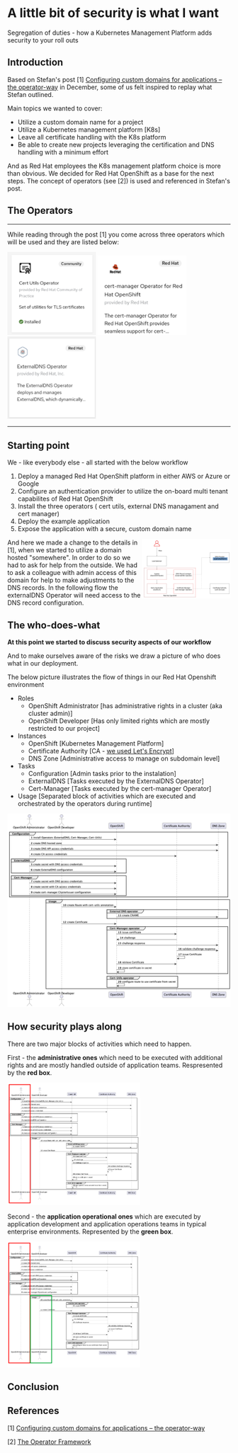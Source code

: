 # A little bit of security is what I want

Segregation of duties - how a Kubernetes Management Platform adds security to your roll outs

## Introduction

Based on Stefan's post [1] [Configuring custom domains for applications – the operator-way](https://www.opensourcerers.org/2022/12/12/configuring-custom-domains-for-applications-the-operator-way/) in December, some of us felt inspired to replay what Stefan outlined.

Main topics we wanted to cover:
* Utilize a custom domain name for a project
* Utilize a Kubernetes management platform [K8s]
* Leave all certificate handling with the K8s platform
* Be able to create new projects leveraging the certification and DNS handling with a minimum effort

And as Red Hat employees the K8s management platform choice is more than obvious. We decided for Red Hat OpenShift as a base for the next steps. The concept of operators (see [2]) is used and referenced in Stefan's post.

## The Operators

---

While reading through the post [1] you come across three operators which will be used and they are listed below:

[//]:![cert-utils-operator](images/cert-utils-op.png)
[//]:![cert-utils-operator](images/cert-manager.png)
[//]:![cert-utils-operator](images/ext-dns-op.png)

<img src="images/cert-utils-op.png" alt="cert-utils-operator" width="200"/>
<img src="images/cert-manager.png" alt="cert-manager-operator" width="200"/>
<img src="images/ext-dns-op.png" alt="external-dns-operator" width="200"/>

---

## Starting point

We - like everybody else - all started with the below workflow

1. Deploy a managed Red Hat OpenShift platform in either AWS or Azure or Google
2. Configure an authentication provider to utilize the on-board multi tenant capabilites of Red Hat OpenShift
3. Install the three operators ( cert utils, external DNS managament and cert manager)
4. Deploy the example application
5. Expose the application with a secure, custom domain name

<img src="images/hl-architecture-change.png" align="right" alt="high level architecture change" width="200"/> </p>

And here we made a change to the details in [1], when we started to utilize a domain hosted "somewhere". In order to do so we had to ask for help from the outside. We had to ask a colleague with admin access of this domain for help to make adjustments to the DNS records. In the following flow the externalDNS Operator will need access to the DNS record configuration.

## The who-does-what

**At this point we started to discuss security aspects of our workflow**

And to make ourselves aware of the risks we draw a picture of who does what in our deployment.


The below picture illustrates the flow of things in our Red Hat Openshift environment
+ Roles
  + OpenShift Administrator [has administrative rights in a cluster (aka cluster admin)]
  + OpenShift Developer [Has only limited rights which are mostly restricted to our project]
+ Instances
  + OpenShift [Kubernetes Management Platform]
  + Certificate Authority [CA - [we used Let's Encrypt](https://en.wikipedia.org/wiki/Let's_Encrypt)]
  + DNS Zone [Administrative access to manage on subdomain level]
+ Tasks
  + Configuration [Admin tasks prior to the instalation]
  + ExternalDNS [Tasks executed by the ExternalDNS Operator]
  + Cert-Manager [Tasks executed by the cert-manager Operator]
+ Usage [Separated block of activities which are executed and orchestrated by the operators during runtime]

![dns_sequence_overview](images/winkelschleifer-sequence.png)

## How security plays along

There are two major blocks of activities which need to happen.

First - the **administrative ones** which need to be executed with additional rights and are mostly handled outside of application teams. Respresented by the **red box**.

<img src="images/winkelschleifer-sequence-admin.png" alt="Admin tasks" width="300"/>

Second - the **application operational ones** which are executed by application development and application operations teams in typical enterprise environments. Represented by the **green box**.

<img src="images/winkelschleifer-sequence-Developer2.png" alt="Developer tasks" width="300"/>

## Conclusion


## References

[1] [Configuring custom domains for applications – the operator-way](https://www.opensourcerers.org/2022/12/12/configuring-custom-domains-for-applications-the-operator-way/)

[2] [The Operator Framework](https://operatorframework.io/)